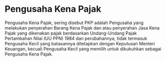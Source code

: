 # Pengusaha Kena Pajak

Pengusaha Kena Pajak, sering disebut PKP adalah Pengusaha yang melakukan penyerahan Barang Kena Pajak dan atau penyerahan Jasa Kena Pajak yang dikenakan pajak berdasarkan Undang-Undang Pajak Pertambahan Nilai (UU PPN) 1984 dan perubahannya, tidak termasuk Pengusaha Kecil yang batasannya ditetapkan dengan Keputusan Menteri Keuangan, kecuali Pengusaha Kecil yang memilih untuk dikukuhkan sebagai Pengusaha Kena Pajak.